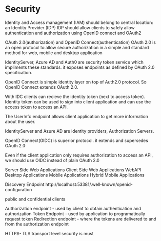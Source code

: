 # Security


Identity and Access management (IAM) should belong to central location: an Identity Provider (IDP) 
IDP should allow clients to safely allow authentication and authorization using OpenID connect and OAuth2

OAuth 2.0(authorization) and OpenID Connect(authentication)
OAuth 2.0 is an open protocol to allow secure authorization in a simple and standard method for web, mobile and desktop application 

IdentityServer, Azure AD and Auth0 are security token service which impliments these standards. it exposes endpoints as defined by OAuth 2.0 specification.

OpenID Connect is simple identity layer on top of Auth2.0 protocol. So OpenID Connect extends OAuth 2.0.

With IDC clients can recieve the identity token (next to access token). Identity token can be used to sign into client application and can use the access token to access an API.

The UserInfo endpoint allows client application to get more information about the user.

IdentityServer and Azure AD are identity providers, Authorization Servers.

OpenID Connect(OIDC) is superior protocol. it extends and supersedes OAuth 2.0

Even if the client application only requires authorization to access an API, we should use OIDC instead of plain OAuth 2.0


Server Side Web Applications
Client Side Web Applications
WebAPI 
Desktop Applications
Mobile Applications
Hybrid Mobile Applications



Discovery Endpoint
http://localhost:53381/.well-known/openid-configuration

public and confidential clients

Authorization endpoint - used by client to obtain authentication and authorization
Token Endpoint - used by application to programatically request token
Redirection endpoint - where the tokens are delivered to and from the authorization endpoint



HTTPS- TLS transport level security is must

